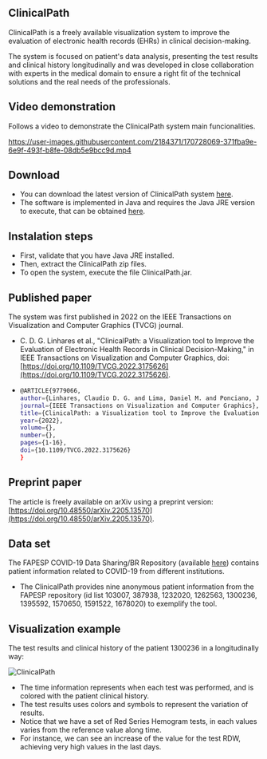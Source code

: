 ## ClinicalPath

ClinicalPath is a freely available visualization system to improve the evaluation of electronic health records (EHRs) in clinical decision-making. 

The system is focused on patient's data analysis, presenting the test results and clinical history longitudinally and was developed in close collaboration with experts in the medical domain to ensure a right fit of the technical solutions and the real needs of the professionals.

## Video demonstration

Follows a video to demonstrate the ClinicalPath system main funcionalities.

https://user-images.githubusercontent.com/2184371/170728069-371fba9e-6e9f-493f-b8fe-08db5e9bcc9d.mp4

## Download

* You can download the latest version of ClinicalPath system [here](https://github.com/claudiodgl/ClinicalPath/blob/main/ClinicalPath_v2.0.zip). 
* The software is implemented in Java and requires the Java JRE version to execute, that can be obtained [here](https://java.com/en/download).

## Instalation steps

* First, validate that you have Java JRE installed.
* Then, extract the ClinicalPath zip files.
* To open the system, execute the file ClinicalPath.jar.

## Published paper

The system was first published in 2022 on the IEEE Transactions on Visualization and Computer Graphics (TVCG) journal.

* C. D. G. Linhares et al., "ClinicalPath: a Visualization tool to Improve the Evaluation of Electronic Health Records in Clinical Decision-Making," in IEEE Transactions on Visualization and Computer Graphics, doi: [https://doi.org/10.1109/TVCG.2022.3175626](https://doi.org/10.1109/TVCG.2022.3175626).

* ```sh
  @ARTICLE{9779066,
  author={Linhares, Claudio D. G. and Lima, Daniel M. and Ponciano, Jean R. and Olivatto, Mauro M. and Gutierrez, Marco A. and Poco, Jorge and Traina, Caetano and Traina, Agma Juci Machado},
  journal={IEEE Transactions on Visualization and Computer Graphics}, 
  title={ClinicalPath: a Visualization tool to Improve the Evaluation of Electronic Health Records in Clinical Decision-Making}, 
  year={2022},
  volume={},
  number={},
  pages={1-16},
  doi={10.1109/TVCG.2022.3175626}
  }

## Preprint paper

The article is freely available on arXiv using a preprint version: [https://doi.org/10.48550/arXiv.2205.13570](https://doi.org/10.48550/arXiv.2205.13570).

## Data set

The FAPESP COVID-19 Data Sharing/BR Repository (available [here](https://repositoriodatasharingfapesp.uspdigital.usp.br)) contains patient information related to COVID-19 from different institutions.

* The ClinicalPath provides nine anonymous patient information from the FAPESP repository (id list 103007, 387938, 1232020, 1262563, 1300236, 1395592, 1570650, 1591522, 1678020) to exemplify the tool.



## Visualization example

The test results and clinical history of the patient 1300236 in a longitudinally way:

![ClinicalPath](https://user-images.githubusercontent.com/2184371/170779095-3a16e55e-1d9d-4486-b33a-8f2cb47af37d.PNG)

* The time information represents when each test was performed, and is colored with the patient clinical history.
* The test results uses colors and symbols to represent the variation of results.
* Notice that we have a set of Red Series Hemogram tests, in each values varies from the reference value along time. 
* For instance, we can see an increase of the value for the test RDW, achieving very high values in the last days.
